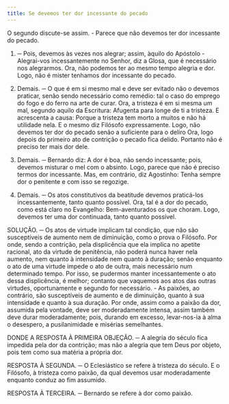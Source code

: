 ```yaml
---
title: Se devemos ter dor incessante do pecado
---
```


O segundo discute-se assim. - Parece que não devemos ter dor incessante do pecado.  

1. ─ Pois, devemos às vezes nos alegrar; assim, àquilo do Apóstolo - Alegrai-vos incessantemente no Senhor, diz a Glosa, que é necessário nos alegrarmos. Ora, não podemos ter ao mesmo tempo alegria e dor. Logo, não é mister tenhamos dor incessante do pecado.  

2. Demais. ─ O que é em si mesmo mal e deve ser evitado não o devemos praticar, senão sendo necessário como remédio: tal o caso do emprego do fogo e do ferro na arte de curar. Ora, a tristeza é em si mesma um mal, segundo aquilo da Escritura: Afugenta para longe de ti a tristeza. E acrescenta a causa: Porque a tristeza tem morto a muitos e não há utilidade nela. E o mesmo diz Filósofo expressamente. Logo, não devemos ter dor do pecado senão a suficiente para o deliro Ora, logo depois do primeiro ato de contrição o pecado fica delido. Portanto não é preciso ter mais dor dele.  

3. Demais. ­─ Bernardo diz: A dor é boa, não sendo incessante; pois, devemos misturar o mel com o absinto. Logo, parece que não é preciso termos dor incessante.  Mas, em contrário, diz Agostinho: Tenha sempre dor o penitente e com isso se regozige.  

2. Demais. ─ Os atos constitutivos da beatitude devemos praticá-los incessantemente, tanto quanto possível. Ora, tal é a dor do pecado, como está claro no Evangelho: Bem-aventurados os que choram. Logo, devemos ter uma dor continuada, tanto quanto possível.  

SOLUÇÃO. ─ Os atos de virtude implicam tal condição, que não são susceptíveis de aumento nem de diminuição, como o prova o Filósofo. Por onde, sendo a contrição, pela displicência que ela implica no apetite racional, ato da virtude de penitência, não poderá nunca haver nela aumento, nem quanto à intensidade nem quanto à duração; senão enquanto o ato de uma virtude impede o ato de outra, mais necessário num determinado tempo. Por isso, se pudermos manter incessantemente o ato dessa displicência, é melhor; contanto que vaquemos aos atos das outras virtudes, oportunamente e segundo for necessário. - As paixões, ao contrário, são susceptíveis de aumento e de diminuição, quanto à sua intensidade e quanto à sua duração. Por onde, assim como a paixão da dor, assumida pela vontade, deve ser moderadamente intensa, assim também deve durar moderadamente; pois, durando em excesso, levar-nos-ia à alma o desespero, a pusilanimidade e misérias semelhantes.  

DONDE A RESPOSTA À PRIMEIRA OBJEÇÃO. ─ A alegria do século fica impedida pela dor da contrição; mas não a alegria que tem Deus por objeto, pois tem como sua matéria a própria dor.  

RESPOSTA À SEGUNDA. ─ O Eclesiástico se refere à tristeza do século. E o Filósofo, à tristeza como paixão, da qual devemos usar moderadamente enquanto conduz ao fim assumido.  

RESPOSTA À TERCEIRA. ─ Bernardo se refere à dor como paixão.